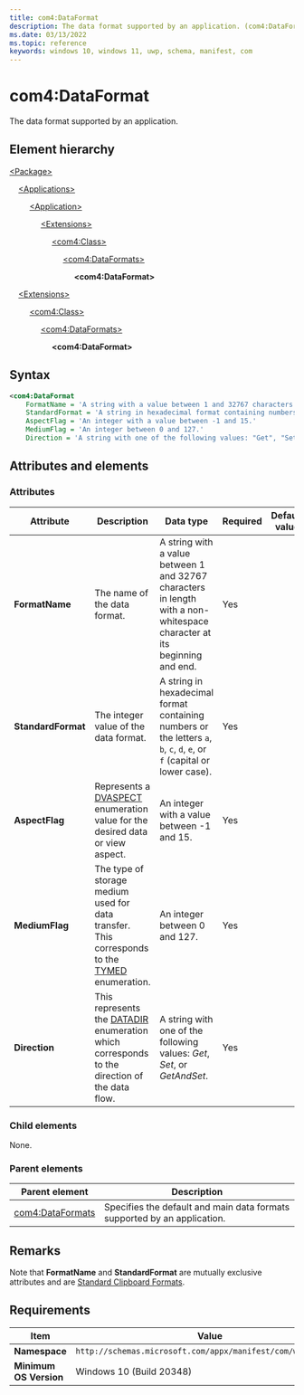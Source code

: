 ```yaml
---
title: com4:DataFormat
description: The data format supported by an application. (com4:DataFormat)
ms.date: 03/13/2022
ms.topic: reference
keywords: windows 10, windows 11, uwp, schema, manifest, com
---
```


# com4:DataFormat

The data format supported by an application.

## Element hierarchy

[\<Package\>](element-package.md)

&nbsp;&nbsp;&nbsp;&nbsp;[\<Applications\>](element-applications.md)

&nbsp;&nbsp;&nbsp;&nbsp; &nbsp;&nbsp;&nbsp;&nbsp;[\<Application\>](element-application.md)

&nbsp;&nbsp;&nbsp;&nbsp; &nbsp;&nbsp;&nbsp;&nbsp; &nbsp;&nbsp;&nbsp;&nbsp;[\<Extensions\>](element-1-extensions.md)

&nbsp;&nbsp;&nbsp;&nbsp; &nbsp;&nbsp;&nbsp;&nbsp; &nbsp;&nbsp;&nbsp;&nbsp; &nbsp;&nbsp;&nbsp;&nbsp;[\<com4:Class\>](element-com4-class.md)

&nbsp;&nbsp;&nbsp;&nbsp; &nbsp;&nbsp;&nbsp;&nbsp; &nbsp;&nbsp;&nbsp;&nbsp; &nbsp;&nbsp;&nbsp;&nbsp; &nbsp;&nbsp;&nbsp;&nbsp;[\<com4:DataFormats\>](element-com4-dataformats.md)

&nbsp;&nbsp;&nbsp;&nbsp; &nbsp;&nbsp;&nbsp;&nbsp; &nbsp;&nbsp;&nbsp;&nbsp; &nbsp;&nbsp;&nbsp;&nbsp; &nbsp;&nbsp;&nbsp;&nbsp; &nbsp;&nbsp;&nbsp;&nbsp;**\<com4:DataFormat\>**

&nbsp;&nbsp;&nbsp;&nbsp;[\<Extensions\>](element-1-extensions.md)

&nbsp;&nbsp;&nbsp;&nbsp; &nbsp;&nbsp;&nbsp;&nbsp;[\<com4:Class\>](element-com4-class.md)

&nbsp;&nbsp;&nbsp;&nbsp; &nbsp;&nbsp;&nbsp;&nbsp; &nbsp;&nbsp;&nbsp;&nbsp;[\<com4:DataFormats\>](element-com4-dataformats.md)

&nbsp;&nbsp;&nbsp;&nbsp; &nbsp;&nbsp;&nbsp;&nbsp; &nbsp;&nbsp;&nbsp;&nbsp; &nbsp;&nbsp;&nbsp;&nbsp;**\<com4:DataFormat\>**

## Syntax

```xml
<com4:DataFormat
    FormatName = 'A string with a value between 1 and 32767 characters in length with a non-whitespace character at its beginning and end.'
    StandardFormat = 'A string in hexadecimal format containing numbers or the letters a, b, c, d, e, or f (capital or lower case).'
    AspectFlag = 'An integer with a value between -1 and 15.'
    MediumFlag = 'An integer between 0 and 127.'
    Direction = 'A string with one of the following values: "Get", "Set", or "GetAndSet".' />
```

## Attributes and elements

### Attributes

| Attribute | Description | Data type | Required | Default value |
|-|-|-|-|-|
| **FormatName** | The name of the data format. | A string with a value between 1 and 32767 characters in length with a non-whitespace character at its beginning and end. | Yes |  |
| **StandardFormat** | The integer value of the data format. | A string in hexadecimal format containing numbers or the letters `a`, `b`, `c`, `d`, `e`, or `f` (capital or lower case). | Yes |  |
| **AspectFlag** | Represents a [DVASPECT](/windows/win32/api/wtypes/ne-wtypes-dvaspect) enumeration value for the desired data or view aspect. | An integer with a value between -1 and 15. | Yes |  |
| **MediumFlag** | The type of storage medium used for data transfer. This corresponds to the [TYMED](/windows/win32/api/objidl/ne-objidl-tymed) enumeration. | An integer between 0 and 127.| Yes |  |
| **Direction** | This represents the [DATADIR](/windows/win32/api/objidl/ne-objidl-datadir) enumeration which corresponds to the direction of the data flow. | A string with one of the following values: *Get*, *Set*, or *GetAndSet*. | Yes |  |

### Child elements

None.

### Parent elements

| Parent element | Description |
|-|-|
| [com4:DataFormats](element-com4-dataformats.md) | Specifies the default and main data formats supported by an application. |

## Remarks

Note that **FormatName** and **StandardFormat** are mutually exclusive attributes and are [Standard Clipboard Formats](/windows/win32/dataxchg/standard-clipboard-formats).

## Requirements

| Item | Value |
|--|--|
| **Namespace** | `http://schemas.microsoft.com/appx/manifest/com/windows10/4` |
| **Minimum OS Version** | Windows 10 (Build 20348) |
